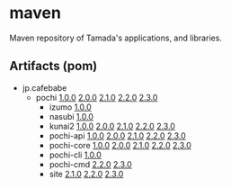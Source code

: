 # maven

Maven repository of Tamada's applications, and libraries.

## Artifacts (pom)

* jp.cafebabe
    * pochi [1.0.0][pochi-1.0.0] [2.0.0][pochi-2.0.0] [2.1.0][pochi-2.1.0] [2.2.0][pochi-2.2.0] [2.3.0][pochi-2.3.0]
        * izumo [1.0.0][izumo-1.0.0]
        * nasubi [1.0.0][nasubi-1.0.0]
        * kunai2 [1.0.0][kunai2-1.0.0] [2.0.0][kunai2-2.0.0] [2.1.0][kunai2-2.1.0] [2.2.0][kunai2-2.2.0] [2.3.0][kunai2-2.3.0]
        * pochi-api [1.0.0][pochi-1.0.0] [2.0.0][pochi-2.0.0] [2.1.0][pochi-2.1.0] [2.2.0][pochi-2.2.0] [2.3.0][pochi-api-2.3.0]
        * pochi-core [1.0.0][pochi-core-1.0.0] [2.0.0][pochi-core-2.0.0] [2.1.0][pochi-core-2.1.0] [2.2.0][pochi-core-2.2.0] [2.3.0][pochi-core-2.3.0]
        * pochi-cli [1.0.0][pochi-cli-1.0.0]
        * pochi-cmd [2.2.0][pochi-cmd-2.2.0] [2.3.0][pochi-cmd-2.3.0]
        * site [2.1.0][site-2.1.0] [2.2.0][site-2.2.0] [2.3.0][pochi-cmd-2.3.0]

[pochi-1.0.0]:https://tamada.github.io/maven/jp/cafebabe/pochi/1.0.0/pochi-1.0.0.pom
[pochi-2.0.0]:https://tamada.github.io/maven/jp/cafebabe/pochi/2.0.0/pochi-2.0.0.pom
[pochi-2.1.0]:https://tamada.github.io/maven/jp/cafebabe/pochi/2.1.0/pochi-2.1.0.pom
[pochi-2.2.0]:https://tamada.github.io/maven/jp/cafebabe/pochi/2.2.0/pochi-2.2.0.pom
[pochi-2.3.0]:https://tamada.github.io/maven/jp/cafebabe/pochi/2.3.0/pochi-2.3.0.pom

[izumo-1.0.0]:https://tamada.github.io/maven/jp/cafebabe/pochi/izumo/1.0.0/izumo-1.0.0.pom
[nasubi-1.0.0]:https://tamada.github.io/maven/jp/cafebabe/pochi/nasubi/1.0.0/nasubi-1.0.0.pom

[kunai2-1.0.0]:https://tamada.github.io/maven/jp/cafebabe/pochi/kunai2/1.0.0/kunai2-1.0.0.pom
[kunai2-2.0.0]:https://tamada.github.io/maven/jp/cafebabe/pochi/kunai2/2.0.0/kunai2-2.0.0.pom
[kunai2-2.1.0]:https://tamada.github.io/maven/jp/cafebabe/pochi/kunai2/2.1.0/kunai2-2.1.0.pom
[kunai2-2.2.0]:https://tamada.github.io/maven/jp/cafebabe/pochi/kunai2/2.2.0/kunai2-2.2.0.pom
[kunai2-2.3.0]:https://tamada.github.io/maven/jp/cafebabe/pochi/kunai2/2.3.0/kunai2-2.3.0.pom

[pochi-api-1.0.0]:https://tamada.github.io/maven/jp/cafebabe/pochi/pochi-api/1.0.0/pochi-api-1.0.0.pom
[pochi-api-2.0.0]:https://tamada.github.io/maven/jp/cafebabe/pochi/pochi-api/2.0.0/pochi-api-2.0.0.pom
[pochi-api-2.1.0]:https://tamada.github.io/maven/jp/cafebabe/pochi/pochi-api/2.1.0/pochi-api-2.1.0.pom
[pochi-api-2.2.0]:https://tamada.github.io/maven/jp/cafebabe/pochi/pochi-api/2.2.0/pochi-api-2.2.0.pom
[pochi-api-2.3.0]:https://tamada.github.io/maven/jp/cafebabe/pochi/pochi-api/2.3.0/pochi-api-2.3.0.pom

[pochi-core-1.0.0]:https://tamada.github.io/maven/jp/cafebabe/pochi/pochi-core/1.0.0/pochi-core-1.0.0.pom
[pochi-core-2.0.0]:https://tamada.github.io/maven/jp/cafebabe/pochi/pochi-core/2.0.0/pochi-core-2.0.0.pom
[pochi-core-2.1.0]:https://tamada.github.io/maven/jp/cafebabe/pochi/pochi-core/2.1.0/pochi-core-2.1.0.pom
[pochi-core-2.2.0]:https://tamada.github.io/maven/jp/cafebabe/pochi/pochi-core/2.2.0/pochi-core-2.2.0.pom
[pochi-core-2.3.0]:https://tamada.github.io/maven/jp/cafebabe/pochi/pochi-core/2.3.0/pochi-core-2.3.0.pom

[pochi-cli-1.0.0]:https://tamada.github.io/maven/jp/cafebabe/pochi/pochi-cli/1.0.0/pochi-cli-1.0.0.pom

[pochi-cmd-2.2.0]:https://tamada.github.io/maven/jp/cafebabe/pochi/pochi-cmd/2.2.0/pochi-cmd-2.2.0.pom
[pochi-cmd-2.3.0]:https://tamada.github.io/maven/jp/cafebabe/pochi/pochi-cmd/2.3.0/pochi-cmd-2.3.0.pom

[site-2.1.0]:https://tamada.github.io/maven/jp/cafebabe/pochi/site/2.1.0/site-2.1.0.pom
[site-2.2.0]:https://tamada.github.io/maven/jp/cafebabe/pochi/site/2.2.0/site-2.2.0.pom
[site-2.3.0]:https://tamada.github.io/maven/jp/cafebabe/pochi/site/2.3.0/site-2.3.0.pom

